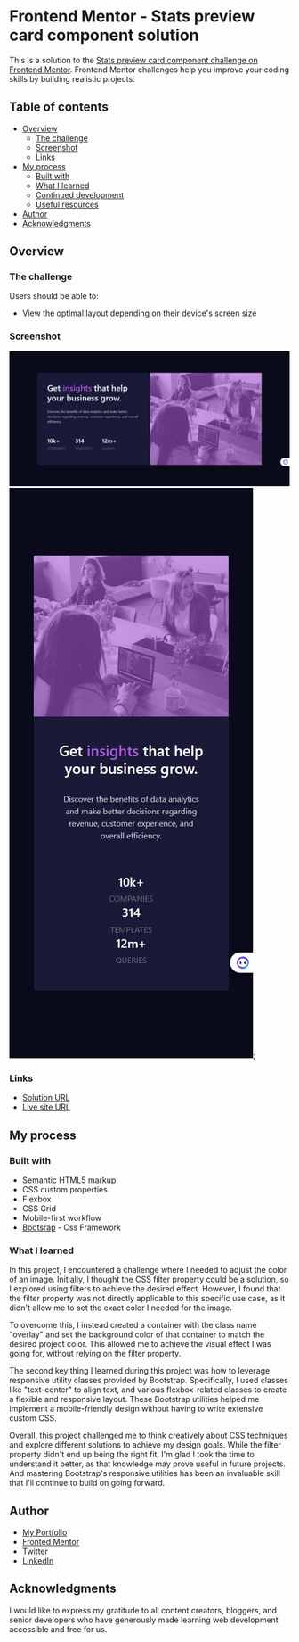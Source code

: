 # Frontend Mentor - Stats preview card component solution

This is a solution to the [Stats preview card component challenge on Frontend Mentor](https://www.frontendmentor.io/challenges/stats-preview-card-component-8JqbgoU62). Frontend Mentor challenges help you improve your coding skills by building realistic projects.

## Table of contents

- [Overview](#overview)
  - [The challenge](#the-challenge)
  - [Screenshot](#screenshot)
  - [Links](#links)
- [My process](#my-process)
  - [Built with](#built-with)
  - [What I learned](#what-i-learned)
  - [Continued development](#continued-development)
  - [Useful resources](#useful-resources)
- [Author](#author)
- [Acknowledgments](#acknowledgments)

## Overview

### The challenge

Users should be able to:

- View the optimal layout depending on their device's screen size

### Screenshot

![deskto](./images/desktop.png)
![mobile](./images/mobile.png); 

### Links

- [Solution URL](https://github.com/MahmoodHashem/Mentor-Challanges/tree/main/stats-preview-card)
-  [Live site URL](https://mahmoodhashem.github.io/Mentor-Challanges/stats-preview-card/index.html)

## My process

### Built with

- Semantic HTML5 markup
- CSS custom properties
- Flexbox
- CSS Grid
- Mobile-first workflow
- [Bootsrap]() - Css Framework


### What I learned

In this project, I encountered a challenge where I needed to adjust the color of an image. Initially, I thought the CSS filter property could be a solution, so I explored using filters to achieve the desired effect. However, I found that the filter property was not directly applicable to this specific use case, as it didn't allow me to set the exact color I needed for the image.

To overcome this, I instead created a container with the class name "overlay" and set the background color of that container to match the desired project color. This allowed me to achieve the visual effect I was going for, without relying on the filter property.

The second key thing I learned during this project was how to leverage responsive utility classes provided by Bootstrap. Specifically, I used classes like "text-center" to align text, and various flexbox-related classes to create a flexible and responsive layout. These Bootstrap utilities helped me implement a mobile-friendly design without having to write extensive custom CSS.

Overall, this project challenged me to think creatively about CSS techniques and explore different solutions to achieve my design goals. While the filter property didn't end up being the right fit, I'm glad I took the time to understand it better, as that knowledge may prove useful in future projects. And mastering Bootstrap's responsive utilities has been an invaluable skill that I'll continue to build on going forward.

## Author

- [My Portfolio](https://main--mahmood-hashemi.netlify.app/)
- [Fronted Mentor](https://www.frontendmentor.io/profile/MahmoodHasheme/yourusername)
- [Twitter](https://twitter.com/Mahmood18999963)
- [LinkedIn](https://www.linkedin.com/in/shah-mahmood-hashemi-55172a276/)

## Acknowledgments

I would like to express my gratitude to all content creators, bloggers, and senior developers who have generously made learning web development accessible and free for us.
